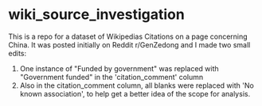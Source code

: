 # wiki_source_investigation

This is a repo for a dataset of Wikipedias Citations on a page concerning China. It was posted initially on Reddit r/GenZedong and I made two small edits:
1. One instance of "Funded by government" was replaced with "Government funded" in the 'citation_comment' column
2. Also in the citation_comment column, all blanks were replaced with 'No known association', to help get a better idea of the scope for analysis.
